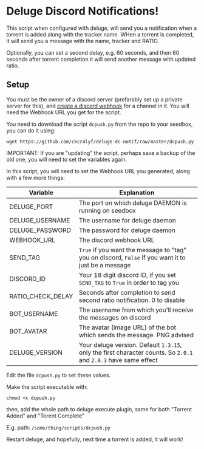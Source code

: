 # Deluge Discord Notifications!

This script when configured with deluge, will send you a notification when a torrent is added along with the tracker name.
WHen a torrent is completed, it will send you a message with the name, tracker and RATIO.

Optionally, you can set a second delay, e.g. 60 seconds, and then 60 seconds after torrent completion it will send another message with updated ratio.

## Setup

You must be the owner of a discord server (prefarably set up a private server for this), and [create a discord webhook](https://support.discordapp.com/hc/en-us/articles/228383668-Intro-to-Webhooks) for a channel in it.  You will need the Webhook URL you get for the script.

You need to download the script `dcpush.py` from the repo to your seedbox, you can do it using:

```
wget https://github.com/ckcr4lyf/deluge-dc-notif/raw/master/dcpush.py
```
IMPORTANT: If you are "updating" the script, perhaps save a backup of the old one, you will need to set the variables again.

In this script, you will need to set the Webhook URL you generated, along with a few more things:

|Variable|Explanation|
|--------|-----------|
|DELUGE_PORT|The port on which deluge DAEMON is running on seedbox|
|DELUGE_USERNAME|The username for deluge daemon|
|DELUGE_PASSWORD|The password for deluge daemon|
|WEBHOOK_URL|The discord webhook URL|
|SEND_TAG|`True` if you want the message to "tag" you on discord, `False` if you want it to just be a message|
|DISCORD_ID|Your 18 digit discord ID, if you set `SEND_TAG` to `True` in order to tag you|
|RATIO_CHECK_DELAY|Seconds after completion to send second ratio notification. 0 to disable|
|BOT_USERNAME|The username from which you'll receive the messages on discord|
|BOT_AVATAR|The avatar (image URL) of the bot which sends the message. PNG advised|
|DELUGE_VERSION|Your deluge version. Default `1.3.15`, only the first character counts. So `2.0.1` and `2.0.3` have same effect|

Edit the file `dcpush.py` to set these values.

Make the script executable with:

```
chmod +x dcpush.py
```

then, add the whole path to deluge execute plugin, same for both "Torrent Added" and "Torent Complete"

E.g. path: `/some/thing/scripts/dcpush.py`

Restart deluge, and hopefully, next time a torrent is added, it will work!
